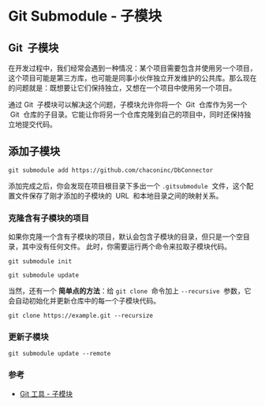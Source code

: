 # Git Submodule - 子模块

## Git  子模块

在开发过程中，我们经常会遇到一种情况：某个项目需要包含并使用另一个项目，这个项目可能是第三方库，也可能是同事小伙伴独立开发维护的公共库。那么现在的问题就是：既想要让它们保持独立，又想在一个项目中使用另一个项目。

通过 Git  子模块可以解决这个问题，子模块允许你将一个  Git  仓库作为另一个  Git  仓库的子目录。它能让你将另一个仓库克隆到自己的项目中，同时还保持独立地提交代码。

## 添加子模块

```git
git submodule add https://github.com/chaconinc/DbConnector
```

添加完成之后，你会发现在项目根目录下多出一个 `.gitsubmodule`  文件，这个配置文件保存了刚才添加的子模块的  URL  和本地目录之间的映射关系。

### 克隆含有子模块的项目

如果你克隆一个含有子模块的项目，默认会包含子模块的目录，但只是一个空目录，其中没有任何文件。
此时，你需要运行两个命令来拉取子模块代码。

```git
git submodule init

git submodule update
```

当然，还有一个 **简单点的方法**：给 `git clone`  命令加上 `--recursive`  参数，它会自动初始化并更新仓库中的每一个子模块代码。

```git
git clone https://example.git --recursize
```

### 更新子模块

```git
git submodule update --remote
```

### 参考

- [Git 工具 - 子模块](https://git-scm.com/book/zh/v2/Git-工具-子模块)
